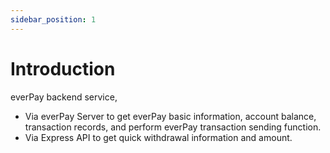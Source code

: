 ```yaml
---
sidebar_position: 1
---
```


# Introduction

everPay backend service,

* Via everPay Server to get everPay basic information, account balance, transaction records, and perform everPay transaction sending function.
* Via Express API to get quick withdrawal information and amount.
